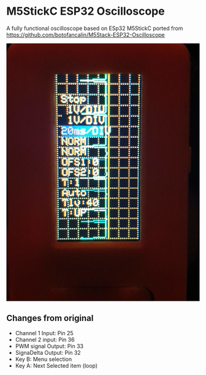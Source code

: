# M5StickC ESP32 Oscilloscope

A fully functional oscilloscope based on ESp32 M5StickC 
ported from https://github.com/botofancalin/M5Stack-ESP32-Oscilloscope

![image](M5StickC.jpg)

## Changes from original
- Channel 1 Input: Pin 25
- Channel 2 input: Pin 36
- PWM signal Output: Pin 33
- SignaDelta Output: Pin 32
- Key B: Menu selection
- Key A: Next Selected item (loop)

